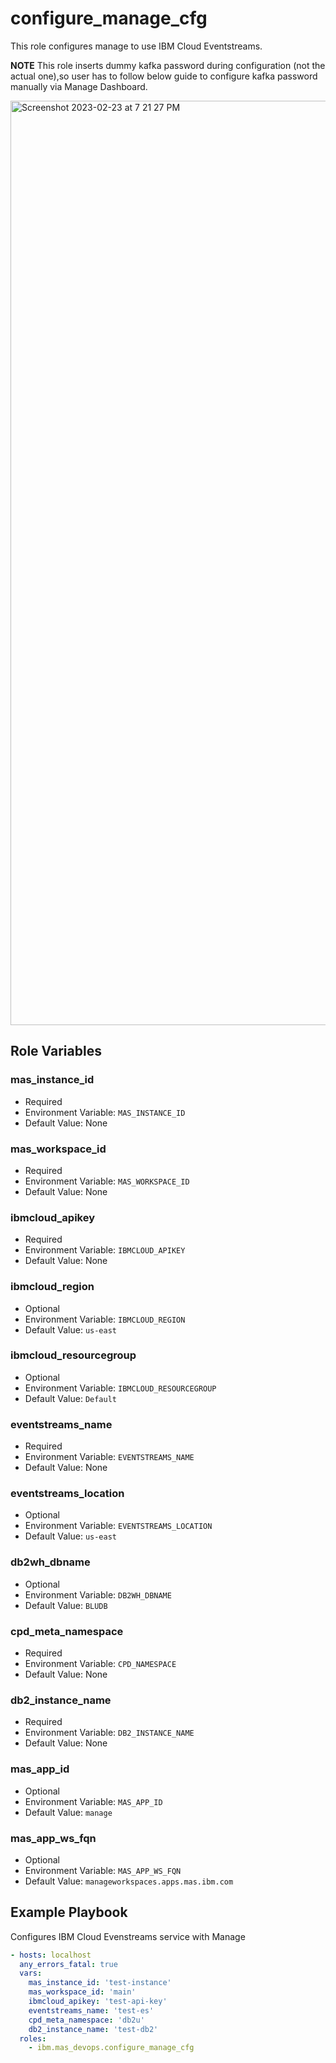 configure_manage_cfg
===

This role configures manage to use IBM Cloud Eventstreams.

**NOTE**
This role inserts dummy kafka password during configuration (not the actual one),so user has to follow below guide to configure kafka password manually via Manage Dashboard.

<img width="1479" alt="Screenshot 2023-02-23 at 7 21 27 PM" src="https://user-images.githubusercontent.com/100187956/220930223-bd3f2cab-3eb9-4ae4-86f9-e5f6480bc22d.png">



Role Variables
--------------

### mas_instance_id

- Required
- Environment Variable: `MAS_INSTANCE_ID`
- Default Value: None

### mas_workspace_id

- Required
- Environment Variable: `MAS_WORKSPACE_ID`
- Default Value: None

### ibmcloud_apikey

- Required
- Environment Variable: `IBMCLOUD_APIKEY`
- Default Value: None

### ibmcloud_region

- Optional
- Environment Variable: `IBMCLOUD_REGION`
- Default Value: `us-east`

### ibmcloud_resourcegroup

- Optional
- Environment Variable: `IBMCLOUD_RESOURCEGROUP`
- Default Value: `Default`

### eventstreams_name

- Required
- Environment Variable: `EVENTSTREAMS_NAME`
- Default Value: None

### eventstreams_location

- Optional
- Environment Variable: `EVENTSTREAMS_LOCATION`
- Default Value: `us-east`

### db2wh_dbname

- Optional
- Environment Variable: `DB2WH_DBNAME`
- Default Value: `BLUDB`

### cpd_meta_namespace

- Required
- Environment Variable: `CPD_NAMESPACE`
- Default Value: None

### db2_instance_name

- Required
- Environment Variable: `DB2_INSTANCE_NAME`
- Default Value: None

### mas_app_id

- Optional
- Environment Variable: `MAS_APP_ID`
- Default Value: `manage`

### mas_app_ws_fqn

- Optional
- Environment Variable: `MAS_APP_WS_FQN`
- Default Value: `manageworkspaces.apps.mas.ibm.com`

Example Playbook
----------------
Configures IBM Cloud Evenstreams service with Manage

```yaml
- hosts: localhost
  any_errors_fatal: true
  vars:
    mas_instance_id: 'test-instance'
    mas_workspace_id: 'main'
    ibmcloud_apikey: 'test-api-key'
    eventstreams_name: 'test-es'
    cpd_meta_namespace: 'db2u'
    db2_instance_name: 'test-db2'
  roles:
    - ibm.mas_devops.configure_manage_cfg
```
